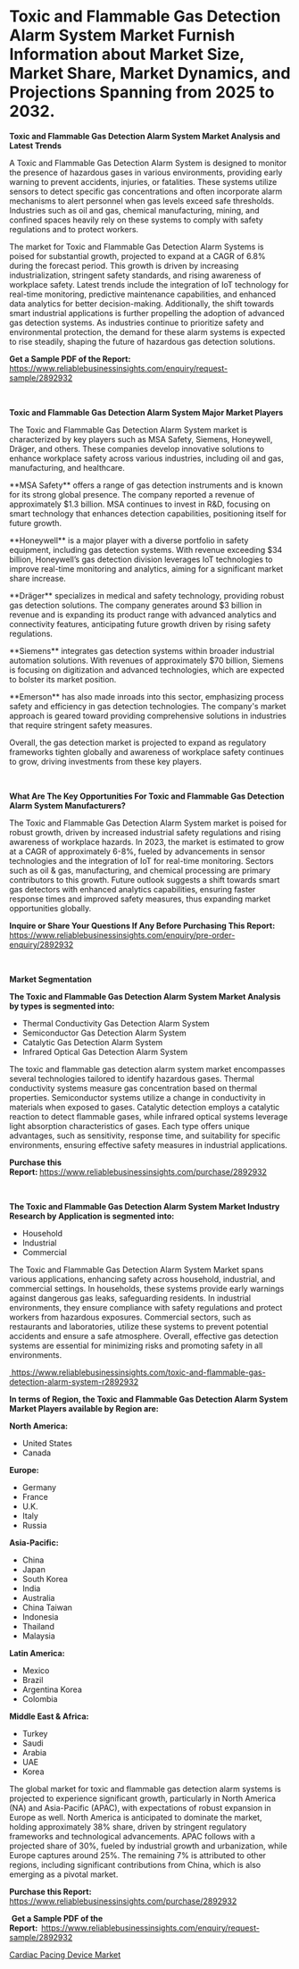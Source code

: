 <p><h1>Toxic and Flammable Gas Detection Alarm System Market Furnish Information about Market Size, Market Share, Market Dynamics, and Projections Spanning from 2025 to 2032.</h1></p><p><strong>Toxic and Flammable Gas Detection Alarm System Market Analysis and Latest Trends</strong></p>
<p><p>A Toxic and Flammable Gas Detection Alarm System is designed to monitor the presence of hazardous gases in various environments, providing early warning to prevent accidents, injuries, or fatalities. These systems utilize sensors to detect specific gas concentrations and often incorporate alarm mechanisms to alert personnel when gas levels exceed safe thresholds. Industries such as oil and gas, chemical manufacturing, mining, and confined spaces heavily rely on these systems to comply with safety regulations and to protect workers.</p><p>The market for Toxic and Flammable Gas Detection Alarm Systems is poised for substantial growth, projected to expand at a CAGR of 6.8% during the forecast period. This growth is driven by increasing industrialization, stringent safety standards, and rising awareness of workplace safety. Latest trends include the integration of IoT technology for real-time monitoring, predictive maintenance capabilities, and enhanced data analytics for better decision-making. Additionally, the shift towards smart industrial applications is further propelling the adoption of advanced gas detection systems. As industries continue to prioritize safety and environmental protection, the demand for these alarm systems is expected to rise steadily, shaping the future of hazardous gas detection solutions.</p></p>
<p><strong>Get a Sample PDF of the Report:&nbsp;</strong> <a href="https://www.reliablebusinessinsights.com/enquiry/request-sample/2892932?utm_campaign=3134&utm_medium=2&utm_source=Github&utm_content=ia&utm_term=15032025&utm_id=toxic-and-flammable-gas-detection-alarm-system">https://www.reliablebusinessinsights.com/enquiry/request-sample/2892932</a></p>
<p>&nbsp;</p>
<p><strong>Toxic and Flammable Gas Detection Alarm System Major Market Players</strong></p>
<p><p>The Toxic and Flammable Gas Detection Alarm System market is characterized by key players such as MSA Safety, Siemens, Honeywell, Dräger, and others. These companies develop innovative solutions to enhance workplace safety across various industries, including oil and gas, manufacturing, and healthcare.</p><p>**MSA Safety** offers a range of gas detection instruments and is known for its strong global presence. The company reported a revenue of approximately $1.3 billion. MSA continues to invest in R&D, focusing on smart technology that enhances detection capabilities, positioning itself for future growth.</p><p>**Honeywell** is a major player with a diverse portfolio in safety equipment, including gas detection systems. With revenue exceeding $34 billion, Honeywell’s gas detection division leverages IoT technologies to improve real-time monitoring and analytics, aiming for a significant market share increase.</p><p>**Dräger** specializes in medical and safety technology, providing robust gas detection solutions. The company generates around $3 billion in revenue and is expanding its product range with advanced analytics and connectivity features, anticipating future growth driven by rising safety regulations.</p><p>**Siemens** integrates gas detection systems within broader industrial automation solutions. With revenues of approximately $70 billion, Siemens is focusing on digitization and advanced technologies, which are expected to bolster its market position.</p><p>**Emerson** has also made inroads into this sector, emphasizing process safety and efficiency in gas detection technologies. The company's market approach is geared toward providing comprehensive solutions in industries that require stringent safety measures.</p><p>Overall, the gas detection market is projected to expand as regulatory frameworks tighten globally and awareness of workplace safety continues to grow, driving investments from these key players.</p></p>
<p>&nbsp;</p>
<p><strong>What Are The Key Opportunities For Toxic and Flammable Gas Detection Alarm System Manufacturers?</strong></p>
<p><p>The Toxic and Flammable Gas Detection Alarm System market is poised for robust growth, driven by increased industrial safety regulations and rising awareness of workplace hazards. In 2023, the market is estimated to grow at a CAGR of approximately 6-8%, fueled by advancements in sensor technologies and the integration of IoT for real-time monitoring. Sectors such as oil & gas, manufacturing, and chemical processing are primary contributors to this growth. Future outlook suggests a shift towards smart gas detectors with enhanced analytics capabilities, ensuring faster response times and improved safety measures, thus expanding market opportunities globally.</p></p>
<p><strong>Inquire or Share Your Questions If Any Before Purchasing This Report:</strong> <a href="https://www.reliablebusinessinsights.com/enquiry/pre-order-enquiry/2892932?utm_campaign=3134&utm_medium=2&utm_source=Github&utm_content=ia&utm_term=15032025&utm_id=toxic-and-flammable-gas-detection-alarm-system">https://www.reliablebusinessinsights.com/enquiry/pre-order-enquiry/2892932</a></p>
<p>&nbsp;</p>
<p><strong>Market Segmentation</strong></p>
<p><strong>The Toxic and Flammable Gas Detection Alarm System Market Analysis by types is segmented into:</strong></p>
<p><ul><li>Thermal Conductivity Gas Detection Alarm System</li><li>Semiconductor Gas Detection Alarm System</li><li>Catalytic Gas Detection Alarm System</li><li>Infrared Optical Gas Detection Alarm System</li></ul></p>
<p><p>The toxic and flammable gas detection alarm system market encompasses several technologies tailored to identify hazardous gases. Thermal conductivity systems measure gas concentration based on thermal properties. Semiconductor systems utilize a change in conductivity in materials when exposed to gases. Catalytic detection employs a catalytic reaction to detect flammable gases, while infrared optical systems leverage light absorption characteristics of gases. Each type offers unique advantages, such as sensitivity, response time, and suitability for specific environments, ensuring effective safety measures in industrial applications.</p></p>
<p><strong>Purchase this Report:&nbsp;</strong><a href="https://www.reliablebusinessinsights.com/purchase/2892932?utm_campaign=3134&utm_medium=2&utm_source=Github&utm_content=ia&utm_term=15032025&utm_id=toxic-and-flammable-gas-detection-alarm-system">https://www.reliablebusinessinsights.com/purchase/2892932</a></p>
<p>&nbsp;</p>
<p><strong>The Toxic and Flammable Gas Detection Alarm System Market Industry Research by Application is segmented into:</strong></p>
<p><ul><li>Household</li><li>Industrial</li><li>Commercial</li></ul></p>
<p><p>The Toxic and Flammable Gas Detection Alarm System Market spans various applications, enhancing safety across household, industrial, and commercial settings. In households, these systems provide early warnings against dangerous gas leaks, safeguarding residents. In industrial environments, they ensure compliance with safety regulations and protect workers from hazardous exposures. Commercial sectors, such as restaurants and laboratories, utilize these systems to prevent potential accidents and ensure a safe atmosphere. Overall, effective gas detection systems are essential for minimizing risks and promoting safety in all environments.</p></p>
<p><a href="https://www.reliablebusinessinsights.com/toxic-and-flammable-gas-detection-alarm-system-r2892932?utm_campaign=3134&utm_medium=2&utm_source=Github&utm_content=ia&utm_term=15032025&utm_id=toxic-and-flammable-gas-detection-alarm-system">&nbsp;https://www.reliablebusinessinsights.com/toxic-and-flammable-gas-detection-alarm-system-r2892932</a></p>
<p><strong>In terms of Region, the Toxic and Flammable Gas Detection Alarm System Market Players available by Region are:</strong></p>
<p>
    <p> <strong> North America: </strong>
        <ul>
            <li>United States</li>
            <li>Canada</li>
        </ul>
        </p> 
    <p> <strong> Europe: </strong>
        <ul>
            <li>Germany</li>
            <li>France</li>
            <li>U.K.</li>
            <li>Italy</li>
            <li>Russia</li>
        </ul>
        </p> 
    <p> <strong> Asia-Pacific: </strong>
        <ul>
            <li>China</li>
            <li>Japan</li>
            <li>South Korea</li>
            <li>India</li>
            <li>Australia</li>
            <li>China Taiwan</li>
            <li>Indonesia</li>
            <li>Thailand</li>
            <li>Malaysia</li>
        </ul>
        </p> 
    <p> <strong> Latin America: </strong>
        <ul>
            <li>Mexico</li>
            <li>Brazil</li>
            <li>Argentina Korea</li>
            <li>Colombia</li>
        </ul>
        </p> 
    <p> <strong> Middle East & Africa: </strong>
        <ul>
            <li>Turkey</li>
            <li>Saudi</li>
            <li>Arabia</li>
            <li>UAE</li>
            <li>Korea</li>
        </ul>
    </p>
    </p>
<p><p>The global market for toxic and flammable gas detection alarm systems is projected to experience significant growth, particularly in North America (NA) and Asia-Pacific (APAC), with expectations of robust expansion in Europe as well. North America is anticipated to dominate the market, holding approximately 38% share, driven by stringent regulatory frameworks and technological advancements. APAC follows with a projected share of 30%, fueled by industrial growth and urbanization, while Europe captures around 25%. The remaining 7% is attributed to other regions, including significant contributions from China, which is also emerging as a pivotal market.</p></p>
<p><strong>Purchase this Report: </strong><a href="https://www.reliablebusinessinsights.com/purchase/2892932?utm_campaign=3134&utm_medium=2&utm_source=Github&utm_content=ia&utm_term=15032025&utm_id=toxic-and-flammable-gas-detection-alarm-system">https://www.reliablebusinessinsights.com/purchase/2892932</a></p>
<p>&nbsp;<strong>Get a Sample PDF of the Report:&nbsp;&nbsp;</strong><a href="https://www.reliablebusinessinsights.com/enquiry/request-sample/2892932?utm_campaign=3134&utm_medium=2&utm_source=Github&utm_content=ia&utm_term=15032025&utm_id=toxic-and-flammable-gas-detection-alarm-system">https://www.reliablebusinessinsights.com/enquiry/request-sample/2892932</a></p>
<p><strong></strong></p>
<p><p><a href="https://github.com/sapsaidamary/Market-Research-Report-List-1/blob/main/cardiac-pacing-device-market.md?utm_campaign=3134&utm_medium=2&utm_source=Github&utm_content=ia&utm_term=15032025&utm_id=toxic-and-flammable-gas-detection-alarm-system">Cardiac Pacing Device Market</a></p></p>